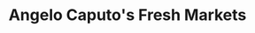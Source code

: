 ---
title: "Angelo Caputo's Fresh Markets"
url: /mount-prospect/angelo-caputos-fresh-markets/
shop: supermarket
---